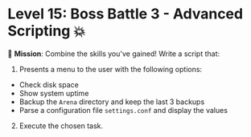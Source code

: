 # Level 15: Boss Battle 3 - Advanced Scripting 💥

🎯 **Mission**: Combine the skills you've gained! Write a script that:

1. Presents a menu to the user with the following options:

- Check disk space
- Show system uptime
- Backup the `Arena` directory and keep the last 3 backups
- Parse a configuration file `settings.conf` and display the values

2. Execute the chosen task.
